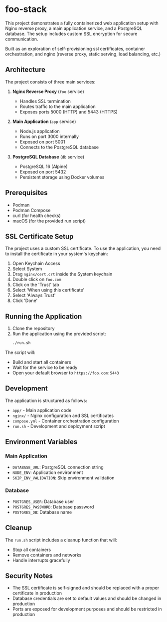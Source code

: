 # foo-stack

This project demonstrates a fully containerized web application setup with Nginx reverse proxy, a main application service, and a PostgreSQL database. The setup includes custom SSL encryption for secure communication.

Built as an exploration of self-provisioning ssl certificates, container orchestration, and nginx (reverse proxy, static serving, load balancing, etc.)

## Architecture

The project consists of three main services:

1. **Nginx Reverse Proxy** (`foo` service)
   - Handles SSL termination
   - Routes traffic to the main application
   - Exposes ports 5000 (HTTP) and 5443 (HTTPS)

2. **Main Application** (`app` service)
   - Node.js application
   - Runs on port 3000 internally
   - Exposed on port 5001
   - Connects to the PostgreSQL database

3. **PostgreSQL Database** (`db` service)
   - PostgreSQL 16 (Alpine)
   - Exposed on port 5432
   - Persistent storage using Docker volumes

## Prerequisites

- Podman
- Podman Compose
- curl (for health checks)
- macOS (for the provided run script)

## SSL Certificate Setup

The project uses a custom SSL certificate. To use the application, you need to install the certificate in your system's keychain:

1. Open Keychain Access
2. Select System
3. Drag `nginx/cert.crt` inside the System keychain
4. Double click on `foo.com`
5. Click on the 'Trust' tab
6. Select 'When using this certificate'
7. Select 'Always Trust'
8. Click 'Done'

## Running the Application

1. Clone the repository
2. Run the application using the provided script:
   ```bash
   ./run.sh
   ```

The script will:
- Build and start all containers
- Wait for the service to be ready
- Open your default browser to `https://foo.com:5443`

## Development

The application is structured as follows:
- `app/` - Main application code
- `nginx/` - Nginx configuration and SSL certificates
- `compose.yml` - Container orchestration configuration
- `run.sh` - Development and deployment script

## Environment Variables

### Main Application
- `DATABASE_URL`: PostgreSQL connection string
- `NODE_ENV`: Application environment
- `SKIP_ENV_VALIDATION`: Skip environment validation

### Database
- `POSTGRES_USER`: Database user
- `POSTGRES_PASSWORD`: Database password
- `POSTGRES_DB`: Database name

## Cleanup

The `run.sh` script includes a cleanup function that will:
- Stop all containers
- Remove containers and networks
- Handle interrupts gracefully

## Security Notes

- The SSL certificate is self-signed and should be replaced with a proper certificate in production
- Database credentials are set to default values and should be changed in production
- Ports are exposed for development purposes and should be restricted in production
